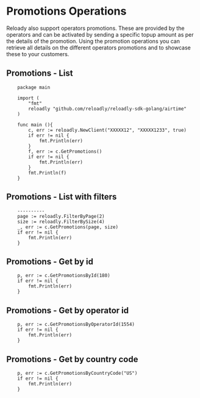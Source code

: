 # Promotions Operations

Reloady also support operators promotions. These are provided by the operators and can be activated by sending a
specific topup amount as per the details of the promotion. Using the promotion operations you can retrieve all details
on the different operators promotions and to showcase these to your customers.

## Promotions - List

```golang
    package main
    
    import (
        "fmt"
		reloadly "github.com/reloadly/reloadly-sdk-golang/airtime"
    )
    
    func main (){
        c, err := reloadly.NewClient("XXXXX12", "XXXXX1233", true)
        if err != nil {
            fmt.Println(err)
        }
        f, err := c.GetPromotions()
		if err != nil {
			fmt.Println(err)
		}
        fmt.Println(f)
    }
```

## Promotions - List with filters

```golang
    ----------
    page := reloadly.FilterByPage(2)
    size := reloadly.FilterBySize(4)
    _, err := c.GetPromotions(page, size)
    if err != nil {
        fmt.Println(err)
    }

```

## Promotions - Get by id

```golang
    p, err := c.GetPromotionsById(180)
    if err != nil {
        fmt.Println(err)
    }
```

## Promotions - Get by operator id

```golang
    p, err := c.GetPromotionsByOperatorId(1554)
    if err != nil {
        fmt.Println(err)
    }
```

## Promotions - Get by country code

```golang
    p, err := c.GetPromotionsByCountryCode("US")
    if err != nil {
        fmt.Println(err)
    }
```